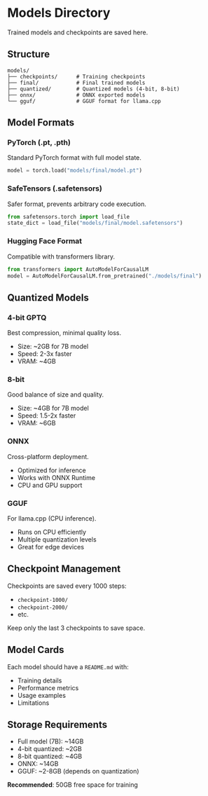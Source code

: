 # Models Directory

Trained models and checkpoints are saved here.

## Structure

```
models/
├── checkpoints/      # Training checkpoints
├── final/            # Final trained models
├── quantized/        # Quantized models (4-bit, 8-bit)
├── onnx/             # ONNX exported models
└── gguf/             # GGUF format for llama.cpp
```

## Model Formats

### PyTorch (.pt, .pth)
Standard PyTorch format with full model state.

```python
model = torch.load("models/final/model.pt")
```

### SafeTensors (.safetensors)
Safer format, prevents arbitrary code execution.

```python
from safetensors.torch import load_file
state_dict = load_file("models/final/model.safetensors")
```

### Hugging Face Format
Compatible with transformers library.

```python
from transformers import AutoModelForCausalLM
model = AutoModelForCausalLM.from_pretrained("./models/final")
```

## Quantized Models

### 4-bit GPTQ
Best compression, minimal quality loss.
- Size: ~2GB for 7B model
- Speed: 2-3x faster
- VRAM: ~4GB

### 8-bit
Good balance of size and quality.
- Size: ~4GB for 7B model
- Speed: 1.5-2x faster
- VRAM: ~6GB

### ONNX
Cross-platform deployment.
- Optimized for inference
- Works with ONNX Runtime
- CPU and GPU support

### GGUF
For llama.cpp (CPU inference).
- Runs on CPU efficiently
- Multiple quantization levels
- Great for edge devices

## Checkpoint Management

Checkpoints are saved every 1000 steps:
- `checkpoint-1000/`
- `checkpoint-2000/`
- etc.

Keep only the last 3 checkpoints to save space.

## Model Cards

Each model should have a `README.md` with:
- Training details
- Performance metrics
- Usage examples
- Limitations

## Storage Requirements

- Full model (7B): ~14GB
- 4-bit quantized: ~2GB
- 8-bit quantized: ~4GB
- ONNX: ~14GB
- GGUF: ~2-8GB (depends on quantization)

**Recommended**: 50GB free space for training
